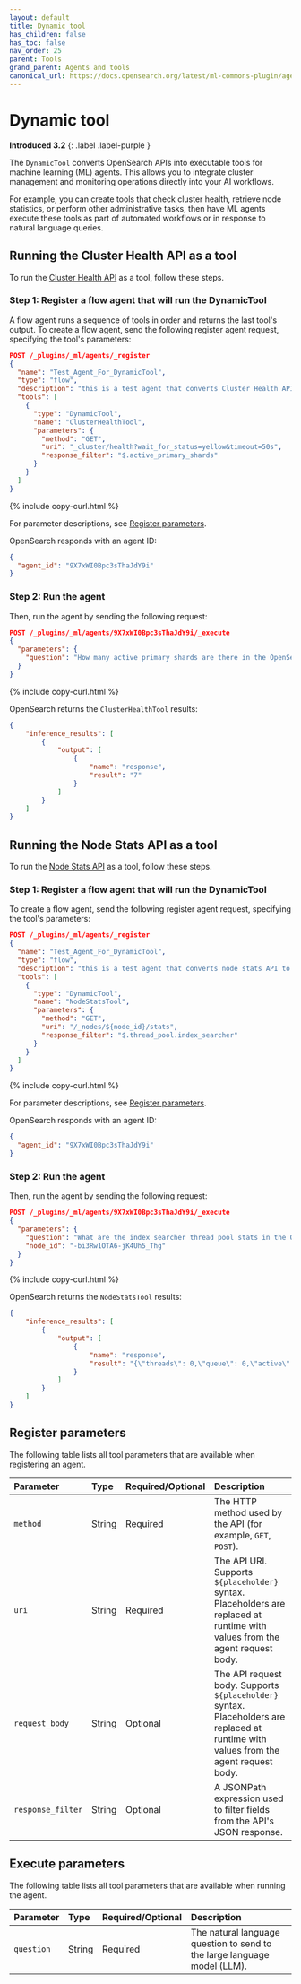 ```yaml
---
layout: default
title: Dynamic tool
has_children: false
has_toc: false
nav_order: 25
parent: Tools
grand_parent: Agents and tools
canonical_url: https://docs.opensearch.org/latest/ml-commons-plugin/agents-tools/tools/dynamic-tool/
---
```


<!-- vale off -->
# Dynamic tool
**Introduced 3.2**
{: .label .label-purple }
<!-- vale on -->

The `DynamicTool` converts OpenSearch APIs into executable tools for machine learning (ML) agents. This allows you to integrate cluster management and monitoring operations directly into your AI workflows.

For example, you can create tools that check cluster health, retrieve node statistics, or perform other administrative tasks, then have ML agents execute these tools as part of automated workflows or in response to natural language queries.

## Running the Cluster Health API as a tool

To run the [Cluster Health API]({{site.url}}{{site.baseurl}}/api-reference/cluster-api/cluster-health/) as a tool, follow these steps.

### Step 1: Register a flow agent that will run the DynamicTool

A flow agent runs a sequence of tools in order and returns the last tool's output. To create a flow agent, send the following register agent request, specifying the tool's parameters:

```json
POST /_plugins/_ml/agents/_register
{
  "name": "Test_Agent_For_DynamicTool",
  "type": "flow",
  "description": "this is a test agent that converts Cluster Health API to a tool via DynamicTool",
  "tools": [
    {
      "type": "DynamicTool",
      "name": "ClusterHealthTool",
      "parameters": {
        "method": "GET",
        "uri": "_cluster/health?wait_for_status=yellow&timeout=50s",
        "response_filter": "$.active_primary_shards"
      }
    }
  ]
}
```
{% include copy-curl.html %} 

For parameter descriptions, see [Register parameters](#register-parameters).

OpenSearch responds with an agent ID:

```json
{
  "agent_id": "9X7xWI0Bpc3sThaJdY9i"
}
```

### Step 2: Run the agent

Then, run the agent by sending the following request:

```json
POST /_plugins/_ml/agents/9X7xWI0Bpc3sThaJdY9i/_execute
{
  "parameters": {
    "question": "How many active primary shards are there in the OpenSearch cluster?"
  }
}
```
{% include copy-curl.html %} 

OpenSearch returns the `ClusterHealthTool` results:

```json
{
    "inference_results": [
        {
            "output": [
                {
                    "name": "response",
                    "result": "7"
                }
            ]
        }
    ]
}
```

## Running the Node Stats API as a tool

To run the [Node Stats API]({{site.url}}{{site.baseurl}}/api-reference/nodes-apis/nodes-stats/) as a tool, follow these steps.

### Step 1: Register a flow agent that will run the DynamicTool

To create a flow agent, send the following register agent request, specifying the tool's parameters:

```json
POST /_plugins/_ml/agents/_register
{
  "name": "Test_Agent_For_DynamicTool",
  "type": "flow",
  "description": "this is a test agent that converts node stats API to a tool via DynamicTool",
  "tools": [
    {
      "type": "DynamicTool",
      "name": "NodeStatsTool",
      "parameters": {
        "method": "GET",
        "uri": "/_nodes/${node_id}/stats",
        "response_filter": "$.thread_pool.index_searcher"
      }
    }
  ]
}
```
{% include copy-curl.html %} 

For parameter descriptions, see [Register parameters](#register-parameters).

OpenSearch responds with an agent ID:

```json
{
  "agent_id": "9X7xWI0Bpc3sThaJdY9i"
}
```

### Step 2: Run the agent

Then, run the agent by sending the following request:

```json
POST /_plugins/_ml/agents/9X7xWI0Bpc3sThaJdY9i/_execute
{
  "parameters": {
    "question": "What are the index searcher thread pool stats in the OpenSearch cluster?",
    "node_id": "-bi3Rw1OTA6-jK4Uh5_Thg"
  }
}
```
{% include copy-curl.html %} 

OpenSearch returns the `NodeStatsTool` results:

```json
{
    "inference_results": [
        {
            "output": [
                {
                    "name": "response",
                    "result": "{\"threads\": 0,\"queue\": 0,\"active\": 0,\"rejected\": 0,\"largest\": 0,\"completed\": 0,\"total_wait_time_in_nanos\": 0}"
                }
            ]
        }
    ]
}
```


## Register parameters

The following table lists all tool parameters that are available when registering an agent.


| Parameter | Type | Required/Optional | Description |
|:---|:---|:---|:---|
| `method` | String | Required | The HTTP method used by the API (for example, `GET`, `POST`).                                                                               |
| `uri` | String | Required | The API URI. Supports `${placeholder}` syntax. Placeholders are replaced at runtime with values from the agent request body. |
| `request_body`    | String | Optional | The API request body. Supports `${placeholder}` syntax. Placeholders are replaced at runtime with values from the agent request body. |
| `response_filter` | String | Optional | A JSONPath expression used to filter fields from the API's JSON response. |


## Execute parameters

The following table lists all tool parameters that are available when running the agent.

Parameter	| Type | Required/Optional | Description	
:--- | :--- | :--- | :---
`question` | String | Required | The natural language question to send to the large language model (LLM). 